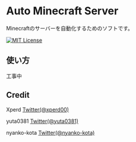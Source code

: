 # Auto Minecraft Server

Minecraftのサーバーを自動化するためのソフトです。

[![MIT License](https://img.shields.io/github/license/yuta0801/AutoMinecraftServer.svg?style=flat)](https://github.com/nyanko-kota/mailcatcher/blob/master/LICENSE.txt)

## 使い方
工事中

## Credit

Xperd [Twitter(@xperd00)](https://twitter.com/xperd00)

yuta0381 [Twitter(@yuta0381)](https://twitter.com/yuta0381)

nyanko-kota [Twitter(@nyanko-kota)](https://twitter.com/nyanko_kota)